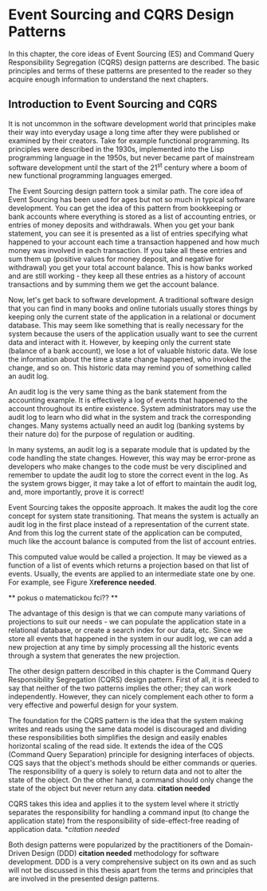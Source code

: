 # Event Sourcing and CQRS Design Patterns

In this chapter, the core ideas of Event Sourcing (ES) and Command Query Responsibility Segregation (CQRS) design patterns are described. The basic principles and terms of these patterns are presented to the reader so they acquire enough information to understand the next chapters.

## Introduction to Event Sourcing and CQRS

It is not uncommon in the software development world that principles make their way into everyday usage a long time after they were published or examined by their creators. Take for example functional programming. Its principles were described in the 1930s, implemented into the Lisp programming language in the 1950s, but never became part of mainstream software development until the start of the 21<sup>st</sup> century where a boom of new functional programming languages emerged.

The Event Sourcing design pattern took a similar path. The core idea of Event Sourcing has been used for ages but not so much in typical software development. You can get the idea of this pattern from bookkeeping or bank accounts where everything is stored as a list of accounting entries, or entries of money deposits and withdrawals. When you get your bank statement, you can see it is presented as a list of entries specifying what happened to your account each time a transaction happened and how much money was involved in each transaction. If you take all these entries and sum them up (positive values for money deposit, and negative for withdrawal) you get your total account balance. This is how banks worked and are still working - they keep all these entries as a history of account transactions and by summing them we get the account balance.

Now, let's get back to software development. A traditional software design that you can find in many books and online tutorials usually stores things by keeping only the current state of the application in a relational or document database. This may seem like something that is really necessary for the system because the users of the application usually want to see the current data and interact with it. However, by keeping only the current state (balance of a bank account), we lose a lot of valuable historic data. We lose the information about the time a state change happened, who invoked the change, and so on. This historic data may remind you of something called an audit log. 

An audit log is the very same thing as the bank statement from the accounting example. It is effectively a log of events that happened to the account throughout its entire existence. System administrators may use the audit log to learn who did what in the system and track the corresponding changes. Many systems actually need an audit log (banking systems by their nature do) for the purpose of regulation or auditing. 

In many systems, an audit log is a separate module that is updated by the code handling the state changes. However, this way may be error-prone as developers who make changes to the code must be very disciplined and remember to update the audit log to store the correct event in the log. As the system grows bigger, it may take a lot of effort to maintain the audit log, and, more importantly, prove it is correct!

Event Sourcing takes the opposite approach. It makes the audit log the core concept for system state transitioning. That means the system is actually an audit log in the first place instead of a representation of the current state. And from this log the current state of the application can be computed, much like the account balance is computed from the list of account entries. 

This computed value would be called a projection. It may be viewed as a function of a list of events which returns a projection based on that list of events. Usually, the events are applied to an intermediate state one by one. For example, see Figure X**reference needed**.

** pokus o matematickou fci?? **

The advantage of this design is that we can compute many variations of projections to suit our needs - we can populate the application state in a relational database, or create a search index for our data, etc. Since we store all events that happened in the system in our audit log, we can add a new projection at any time by simply processing all the historic events through a system that generates the new projection.

The other design pattern described in this chapter is the Command Query Responsibility Segregation (CQRS) design pattern. First of all, it is needed to say that neither of the two patterns implies the other; they can work independently. However, they can nicely complement each other to form a very effective and powerful design for your system.

The foundation for the CQRS pattern is the idea that the system making writes and reads using the same data model is discouraged and dividing these responsibilities both simplifies the design and easily enables horizontal scaling of the read side. It extends the idea of the CQS (Command Query Separation) principle for designing interfaces of objects. CQS says that the object's methods should be either commands or queries. The responsibility of a query is solely to return data and not to alter the state of the object. On the other hand, a command should only change the state of the object but never return any data. **citation needed**

CQRS takes this idea and applies it to the system level where it strictly separates the responsibility for handling a command input (to change the application state) from the responsibility of side-effect-free reading of application data. **citation needed*

Both design patterns were popularized by the practitioners of the Domain-Driven Design (DDD) **citation needed** methodology for software development. DDD is a very comprehensive subject on its own and as such will not be discussed in this thesis apart from the terms and principles that are involved in the presented design patterns.



